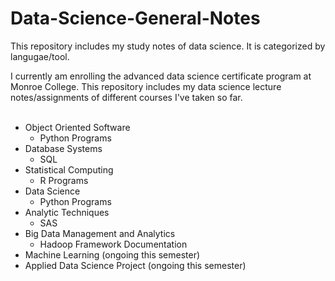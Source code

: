 # Data-Science-General-Notes
This repository includes my study notes of data science. It is categorized by langugae/tool.


I currently am enrolling the advanced data science certificate program at Monroe College. This repository includes my data science lecture notes/assignments of different courses I've taken so far. <br/> <br/>
* Object Oriented Software <br/>
  - Python Programs
* Database Systems
  - SQL
* Statistical Computing
  - R Programs
* Data Science
  - Python Programs
* Analytic Techniques
  - SAS
* Big Data Management and Analytics
  - Hadoop Framework Documentation
* Machine Learning (ongoing this semester)
* Applied Data Science Project (ongoing this semester)
